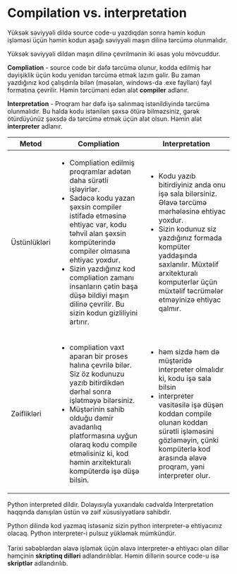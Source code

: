 # Compilation vs. interpretation

Yüksək səviyyəli dildə source code-u yazdıqdan sonra həmin kodun işləməsi üçün həmin kodun aşağı səviyyəli maşın dilinə tərcümə olunmalıdır.

Yüksək səviyyəli dildən maşın dilinə çevrilmənin iki əsas yolu mövcuddur.

**Compliation** - source code bir dəfə tərcümə olunur, kodda edilmiş hər dəyişiklik üçün kodu yenidən tərcümə etmək lazım gəlir. Bu zaman yazdığınız kod çalışdırıla bilən (məsələn, windows-da .exe faylları) fayl formatına çevrilir. Həmin tərcüməni edən alət **compiler** adlanır.

**Interpretation** - Proqram hər dəfə işə salınmaq istənildiyində tərcümə olunmalıdır. Bu halda kodu istənilən şəxsə ötürə bilməzsiniz, gərək ötürdüyünüz şəxsdə də tərcümə etmək üçün alət olsun. Həmin alət **interpreter** adlanır.



| Metod        | Compliation                                                                                                                                                                                                                                                                                                                                                                    | Interpretation                                                                                                                                                                                                                                                                        |
| ------------ | ------------------------------------------------------------------------------------------------------------------------------------------------------------------------------------------------------------------------------------------------------------------------------------------------------------------------------------------------------------------------------ | ------------------------------------------------------------------------------------------------------------------------------------------------------------------------------------------------------------------------------------------------------------------------------------- |
| Üstünlükləri | <ul><li>Compliation edilmiş proqramlar adətən daha sürətli işləyirlər.</li><li>Sadəcə kodu yazan şəxsin compiler istifadə etməsinə ehtiyac var, kodu təhvil alan şəxsin kompüterində compiler olmasına ehtiyac yoxdur.</li><li>Sizin yazdığınız kod compliation zamanı insanların çətin başa düşə bildiyi maşın dilinə çevrilir. Bu sizin kodun gizliliyini artırır.</li></ul> | <ul><li>Kodu yazıb bitirdiyiniz anda onu işə sala bilərsiniz. Əlavə tərcümə mərhələsinə ehtiyac yoxdur.</li><li>Sizin kodunuz siz yazdığınız formada kompüter yaddaşında saxlanılır. Müxtəlif arxitekturalı komputerlər üçün müxtəlif təcrümələr etməyinizə ehtiyac qalmır.</li></ul> |
| Zəiflikləri  | <ul><li>compliation vaxt aparan bir proses halına çevrilə bilər. Siz öz kodunuzu yazıb bitirdikdən dərhal sonra işlətməyə bilərsiniz.</li><li>Müştərinin sahib olduğu dəmir avadanlıq platformasına uyğun olaraq kodu compile etməlisiniz ki, kod həmin arxitekturalı kompüterdə işə düşə bilsin.</li></ul>                                                                    | <ul><li>həm sizdə həm də müştəridə interpreter olmalıdır ki, kodu işə sala bilsin</li><li>interpreter vasitəsilə işə düşən koddan compile olunan koddan sürətli işləməsini gözləməyin, çünki kompüterlə kod arasında əlavə proqram, yəni interpreter olur.</li></ul>                  |



Python interpreted dildir. Dolayısıyla yuxarıdakı cədvəldə Interpretation haqqında danışılan üstün və zəif xüsusiyyətlərə sahibdir.

Python dilində kod yazmaq istəsəniz sizin python interpreter-ə ehtiyacınız olacaq. Python interpreter-i pulsuz yükləmək mümkündür.\
\
Tarixi səbəblərdən əlavə işləmək üçün əlavə interpreter-ə ehtiyacı olan dillər həmçinin **skriptinq dilləri** adlandırılıblar. Həmin dillərin source code-u isə **skriptlər** adlandırılıb.
